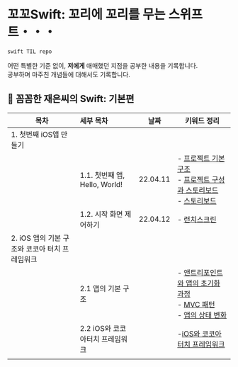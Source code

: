 # 꼬꼬Swift: 꼬리에 꼬리를 무는 스위프트・・・
`swift TIL repo`

어떤 특별한 기준 없이, **저에게** 애매했던 지점을 공부한 내용을 기록합니다.<br/>
공부하며 마주친 개념들에 대해서도 기록합니다.

## 📘 꼼꼼한 재은씨의 Swift: 기본편
| 목차                                           | 세부 목차                       | 날짜     | 키워드 정리                                                  |
| ---------------------------------------------- | :------------------------------ | -------- | ------------------------------------------------------------ |
| 1. 첫번째 iOS앱 만들기                         |                                 |          |                                                              |
|                                                | 1.1. 첫번째 앱, Hello, World!   | 22.04.11 | - [프로젝트 기본 구조](https://github.com/yoogail105/KkokkoSwift/issues/4#issue-1199471898)<br />- [프로젝트 구성과 스토리보드](https://github.com/yoogail105/KkokkoSwift/issues/5#issue-1200019787)<br />- [스토리보드](https://github.com/yoogail105/KkokkoSwift/issues/6#issue-1200142664)<br /> |
|                                                | 1.2. 시작 화면 제어하기         | 22.04.12 | - [런치스크린](https://github.com/yoogail105/KkokkoSwift/issues/9#issue-1200309372) |
| 2. iOS 앱의 기본 구조와 코코아 터치 프레임워크 |                     |          |                                                              |
|                                                | 2.1 앱의 기본 구조              |          | - [앤트리포인트와 앱의 초기화 과정](https://github.com/yoogail105/KkokkoSwift/issues/14#issue-1205634881)<br/>- [MVC 패턴](https://github.com/yoogail105/KkokkoSwift/issues/18#issue-1206347519)<br/>- [앱의 상태 변화](https://github.com/yoogail105/KkokkoSwift/issues/19#issue-1206352024)<br/> |
|                                                | 2.2 iOS와 코코아터치 프레임워크 |          | -[iOS와 코코아터치 프레임워크](https://github.com/yoogail105/KkokkoSwift/issues/20#issue-1206356142) |
|                                                |                                 |          |                                                              |
